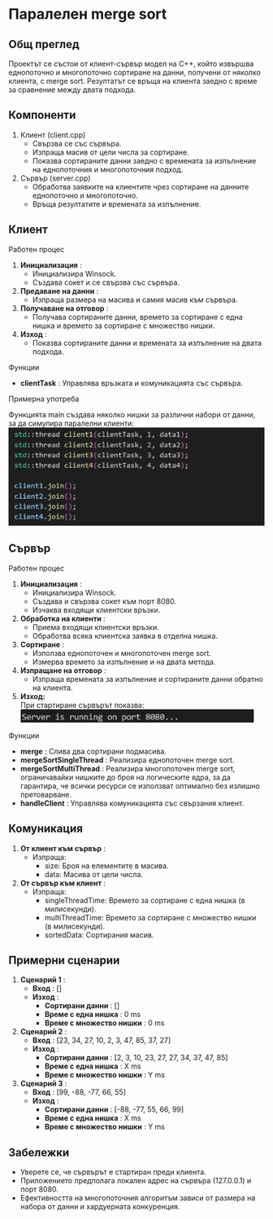 # Паралелен merge sort

## Общ преглед

Проектът се състои от клиент-сървър модел на C++, който извършва еднопоточно и
многопоточно сортиране на данни, получени от няколко клиента, с merge sort.
Резултатът се връща на клиента заедно с време за сравнение между двата подхода.

## Компоненти

1. Клиент (client.cpp)
    - Свързва се със сървъра.
    - Изпраща масив от цели числа за сортиране.
    - Показва сортираните данни заедно с времената за изпълнение на еднопоточния и
       многопоточния подход.
2. Сървър (server.cpp)
    - Обработва заявките на клиентите чрез сортиране на данните еднопоточно и
       многопоточно.
    - Връща резултатите и времената за изпълнение.

## Клиент

Работен процес

1. **Инициализация** :
    - Инициализира Winsock.
    - Създава сокет и се свързва със сървъра.
2. **Предаване на данни** :
    - Изпраща размера на масива и самия масив към сървъра.
3. **Получаване на отговор** :
    - Получава сортираните данни, времето за сортиране с една нишка и
       времето за сортиране с множество нишки.
4. **Изход** :
    - Показва сортираните данни и времената за изпълнение на двата подхода.

Функции

- **clientTask** : Управлява връзката и комуникацията със сървъра.


Примерна употреба

Функцията main създава няколко нишки за различни набори от данни, за да симулира
паралелни клиенти:
![Diagram](images/client_example.png)

## Сървър

Работен процес

1. **Инициализация** :
    - Инициализира Winsock.
    - Създава и свързва сокет към порт 8080.
    - Изчаква входящи клиентски връзки.
2. **Обработка на клиенти** :
    - Приема входящи клиентски връзки.
    - Обработва всяка клиентска заявка в отделна нишка.
3. **Сортиране** :
    - Използва еднопоточен и многопоточен merge sort.
    - Измерва времето за изпълнение и на двата метода.
4. **Изпращане на отговор** :
    - Изпраща времената за изпълнение и сортираните данни обратно на
       клиента.
5. **Изход:**  
    При стартиране сървърът показва:  
    ![Diagram](images/server_confirmation.png)

Функции

- **merge** : Слива два сортирани подмасива.
- **mergeSortSingleThread** : Реализира еднопоточен merge sort.
- **mergeSortMultiThread** : Реализира многопоточен merge sort, ограничавайки
    нишките до броя на логическите ядра, за да гарантира, че всички ресурси се
    използват оптимално без излишно претоварване.
- **handleClient** : Управлява комуникацията със свързания клиент.


## Комуникация

1. **От клиент към сървър** :
    - Изпраща:
       - size: Броя на елементите в масива.
       - data: Масива от цели числа.
2. **От сървър към клиент** :
    - Изпраща:
       - singleThreadTime: Времето за сортиране с една нишка (в
          милисекунди).
       - multiThreadTime: Времето за сортиране с множество нишки (в
          милисекунди).
       - sortedData: Сортирания масив.

## Примерни сценарии

1. **Сценарий 1** :
    - **Вход** : []
    - **Изход** :
       - **Сортирани данни** : []
       - **Време с една нишка** : 0 ms
       - **Време с множество нишки** : 0 ms
2. **Сценарий 2** :
    - **Вход** : [23, 34, 27, 10, 2, 3, 47, 85, 37, 27]
    - **Изход** :
       - **Сортирани данни** : [2, 3, 10, 23, 27, 27, 34, 37, 47, 85]
       - **Време с една нишка** : X ms
       - **Време с множество нишки** : Y ms
3. **Сценарий 3** :
    - **Вход** : [99, -88, -77, 66, 55]
    - **Изход** :
       - **Сортирани данни** : [-88, -77, 55, 66, 99]
       - **Време с една нишка** : X ms
       - **Време с множество нишки** : Y ms

## Забележки

- Уверете се, че сървърът е стартиран преди клиента.
- Приложението предполага локален адрес на сървъра (127.0.0.1) и порт 8080.
- Ефективността на многопоточния алгоритъм зависи от размера на набора от
    данни и хардуерната конкуренция.


